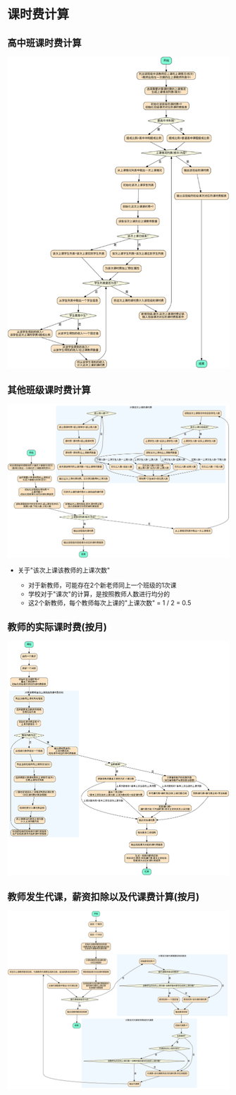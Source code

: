 # 课时费计算

## 高中班课时费计算

   ![1个高中班级课时费计算](svg/01.svg)

## 其他班级课时费计算

   ![1个非高中班级课时费计算](svg/02.svg)

* 关于"该次上课该教师的上课次数"

  * 对于新教师，可能存在2个新老师同上一个班级的1次课
  * 学校对于"课次"的计算，是按照教师人数进行均分的
  * 这2个新教师，每个教师每次上课的"上课次数" = 1 / 2 = 0.5

## 教师的实际课时费(按月)
  
   ![教师的实际课时费(按月)](svg/03.svg)

## 教师发生代课，薪资扣除以及代课费计算(按月)

   ![教师发生代课，薪资扣除以及代课费计算(按月)](svg/04.svg)
